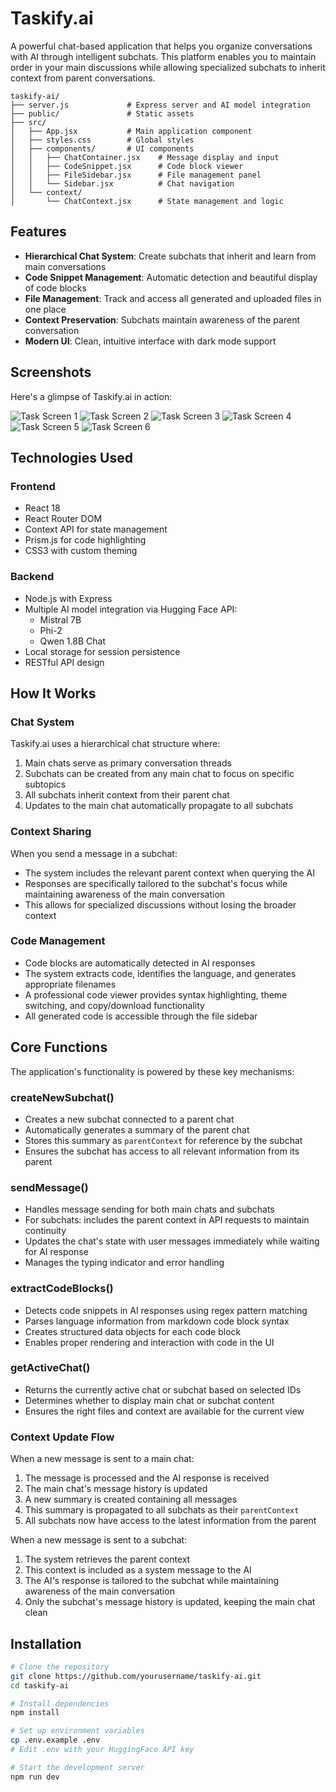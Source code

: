 # Taskify.ai

A powerful chat-based application that helps you organize conversations with AI through intelligent subchats. This platform enables you to maintain order in your main discussions while allowing specialized subchats to inherit context from parent conversations.

```
taskify-ai/
├── server.js             # Express server and AI model integration
├── public/               # Static assets
├── src/
│   ├── App.jsx           # Main application component
│   ├── styles.css        # Global styles
│   ├── components/       # UI components
│   │   ├── ChatContainer.jsx    # Message display and input
│   │   ├── CodeSnippet.jsx      # Code block viewer
│   │   ├── FileSidebar.jsx      # File management panel
│   │   └── Sidebar.jsx          # Chat navigation
│   └── context/
│       └── ChatContext.jsx      # State management and logic
```

## Features

- **Hierarchical Chat System**: Create subchats that inherit and learn from main conversations
- **Code Snippet Management**: Automatic detection and beautiful display of code blocks
- **File Management**: Track and access all generated and uploaded files in one place
- **Context Preservation**: Subchats maintain awareness of the parent conversation
- **Modern UI**: Clean, intuitive interface with dark mode support

## Screenshots

Here's a glimpse of Taskify.ai in action:

![Task Screen 1](./images/tsk1.jpeg)
![Task Screen 2](./images/tsk2.jpeg)
![Task Screen 3](./images/tsk3.jpeg)
![Task Screen 4](./images/tsk4.jpeg)
![Task Screen 5](./images/tsk5.jpeg)
![Task Screen 6](./images/tsk6.jpeg)

## Technologies Used

### Frontend
- React 18
- React Router DOM
- Context API for state management
- Prism.js for code highlighting
- CSS3 with custom theming

### Backend
- Node.js with Express
- Multiple AI model integration via Hugging Face API:
  - Mistral 7B
  - Phi-2
  - Qwen 1.8B Chat
- Local storage for session persistence
- RESTful API design

## How It Works

### Chat System
Taskify.ai uses a hierarchical chat structure where:
1. Main chats serve as primary conversation threads
2. Subchats can be created from any main chat to focus on specific subtopics
3. All subchats inherit context from their parent chat
4. Updates to the main chat automatically propagate to all subchats

### Context Sharing
When you send a message in a subchat:
- The system includes the relevant parent context when querying the AI
- Responses are specifically tailored to the subchat's focus while maintaining awareness of the main conversation
- This allows for specialized discussions without losing the broader context

### Code Management
- Code blocks are automatically detected in AI responses
- The system extracts code, identifies the language, and generates appropriate filenames
- A professional code viewer provides syntax highlighting, theme switching, and copy/download functionality
- All generated code is accessible through the file sidebar

## Core Functions

The application's functionality is powered by these key mechanisms:

### createNewSubchat()
- Creates a new subchat connected to a parent chat
- Automatically generates a summary of the parent chat
- Stores this summary as `parentContext` for reference by the subchat
- Ensures the subchat has access to all relevant information from its parent

### sendMessage()
- Handles message sending for both main chats and subchats
- For subchats: includes the parent context in API requests to maintain continuity
- Updates the chat's state with user messages immediately while waiting for AI response
- Manages the typing indicator and error handling

### extractCodeBlocks()
- Detects code snippets in AI responses using regex pattern matching
- Parses language information from markdown code block syntax
- Creates structured data objects for each code block
- Enables proper rendering and interaction with code in the UI

### getActiveChat()
- Returns the currently active chat or subchat based on selected IDs
- Determines whether to display main chat or subchat content
- Ensures the right files and context are available for the current view

### Context Update Flow
When a new message is sent to a main chat:
1. The message is processed and the AI response is received
2. The main chat's message history is updated
3. A new summary is created containing all messages
4. This summary is propagated to all subchats as their `parentContext`
5. All subchats now have access to the latest information from the parent

When a new message is sent to a subchat:
1. The system retrieves the parent context
2. This context is included as a system message to the AI
3. The AI's response is tailored to the subchat while maintaining awareness of the main conversation
4. Only the subchat's message history is updated, keeping the main chat clean

## Installation

```bash
# Clone the repository
git clone https://github.com/yourusername/taskify-ai.git
cd taskify-ai

# Install dependencies
npm install

# Set up environment variables
cp .env.example .env
# Edit .env with your HuggingFace API key

# Start the development server
npm run dev
```
